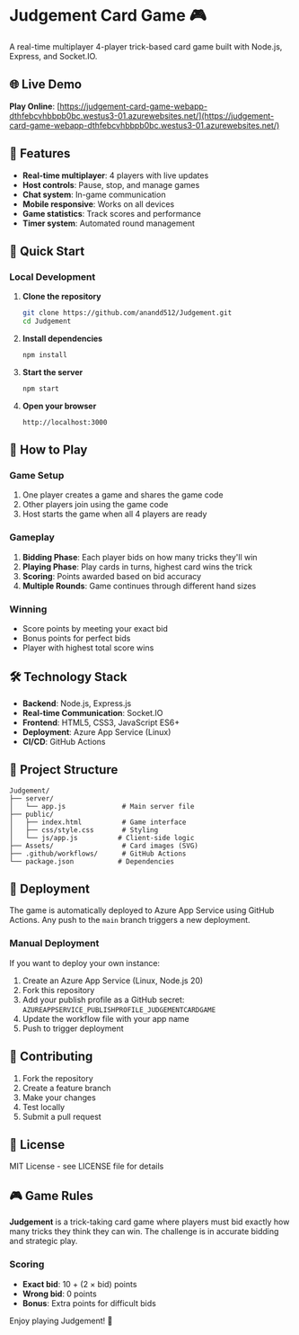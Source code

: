 # Judgement Card Game 🎮

A real-time multiplayer 4-player trick-based card game built with Node.js, Express, and Socket.IO.

## 🌐 Live Demo

**Play Online**: [https://judgement-card-game-webapp-dthfebcvhbbpb0bc.westus3-01.azurewebsites.net/](https://judgement-card-game-webapp-dthfebcvhbbpb0bc.westus3-01.azurewebsites.net/)

## 🎯 Features

- **Real-time multiplayer**: 4 players with live updates
- **Host controls**: Pause, stop, and manage games
- **Chat system**: In-game communication
- **Mobile responsive**: Works on all devices  
- **Game statistics**: Track scores and performance
- **Timer system**: Automated round management

## 🚀 Quick Start

### Local Development

1. **Clone the repository**
   ```bash
   git clone https://github.com/anandd512/Judgement.git
   cd Judgement
   ```

2. **Install dependencies**
   ```bash
   npm install
   ```

3. **Start the server**
   ```bash
   npm start
   ```

4. **Open your browser**
   ```
   http://localhost:3000
   ```

## 🎲 How to Play

### Game Setup
1. One player creates a game and shares the game code
2. Other players join using the game code
3. Host starts the game when all 4 players are ready

### Gameplay
1. **Bidding Phase**: Each player bids on how many tricks they'll win
2. **Playing Phase**: Play cards in turns, highest card wins the trick
3. **Scoring**: Points awarded based on bid accuracy
4. **Multiple Rounds**: Game continues through different hand sizes

### Winning
- Score points by meeting your exact bid
- Bonus points for perfect bids
- Player with highest total score wins

## 🛠️ Technology Stack

- **Backend**: Node.js, Express.js
- **Real-time Communication**: Socket.IO
- **Frontend**: HTML5, CSS3, JavaScript ES6+
- **Deployment**: Azure App Service (Linux)
- **CI/CD**: GitHub Actions

## 📁 Project Structure

```
Judgement/
├── server/
│   └── app.js              # Main server file
├── public/
│   ├── index.html          # Game interface
│   ├── css/style.css       # Styling
│   └── js/app.js          # Client-side logic
├── Assets/                 # Card images (SVG)
├── .github/workflows/      # GitHub Actions
└── package.json           # Dependencies
```

## 🚀 Deployment

The game is automatically deployed to Azure App Service using GitHub Actions. Any push to the `main` branch triggers a new deployment.

### Manual Deployment
If you want to deploy your own instance:

1. Create an Azure App Service (Linux, Node.js 20)
2. Fork this repository
3. Add your publish profile as a GitHub secret: `AZUREAPPSERVICE_PUBLISHPROFILE_JUDGEMENTCARDGAME`
4. Update the workflow file with your app name
5. Push to trigger deployment

## 🤝 Contributing

1. Fork the repository
2. Create a feature branch
3. Make your changes
4. Test locally
5. Submit a pull request

## 📝 License

MIT License - see LICENSE file for details

## 🎮 Game Rules

**Judgement** is a trick-taking card game where players must bid exactly how many tricks they think they can win. The challenge is in accurate bidding and strategic play.

### Scoring
- **Exact bid**: 10 + (2 × bid) points
- **Wrong bid**: 0 points
- **Bonus**: Extra points for difficult bids

Enjoy playing Judgement! 🎉

